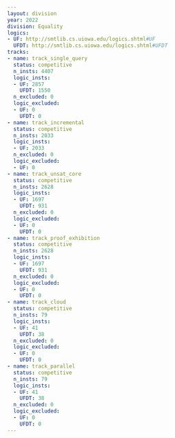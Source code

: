 ```yaml
---
layout: division
year: 2022
division: Equality
logics: 
- UF: http://smtlib.cs.uiowa.edu/logics.shtml#UF
  UFDT: http://smtlib.cs.uiowa.edu/logics.shtml#UFDT
tracks:
- name: track_single_query
  status: competitive
  n_insts: 4407
  logic_insts:
  - UF: 2857
    UFDT: 1550
  n_excluded: 0
  logic_excluded:
  - UF: 0
    UFDT: 0
- name: track_incremental
  status: competitive
  n_insts: 2033
  logic_insts:
  - UF: 2033
  n_excluded: 0
  logic_excluded:
  - UF: 0
- name: track_unsat_core
  status: competitive
  n_insts: 2628
  logic_insts:
  - UF: 1697
    UFDT: 931
  n_excluded: 0
  logic_excluded:
  - UF: 0
    UFDT: 0
- name: track_proof_exhibition
  status: competitive
  n_insts: 2628
  logic_insts:
  - UF: 1697
    UFDT: 931
  n_excluded: 0
  logic_excluded:
  - UF: 0
    UFDT: 0
- name: track_cloud
  status: competitive
  n_insts: 79
  logic_insts:
  - UF: 41
    UFDT: 38
  n_excluded: 0
  logic_excluded:
  - UF: 0
    UFDT: 0
- name: track_parallel
  status: competitive
  n_insts: 79
  logic_insts:
  - UF: 41
    UFDT: 38
  n_excluded: 0
  logic_excluded:
  - UF: 0
    UFDT: 0
---
```


